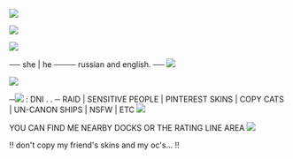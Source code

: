 
![](https://file.garden/ZTPKSmyz9k4k9wFy/pink%20line)

![](https://64.media.tumblr.com/de88a579cee421a4f22b1574da97cb84/3837f1155c9aeef8-7d/s2048x3072/c1887348a2a99e0049ecc37530b9fe540cd18fd8.pnj)

![](https://file.garden/ZTPKSmyz9k4k9wFy/pink%20line)

── she | he ──── russian and english. ──
![](https://64.media.tumblr.com/7fb9ad1651fe081d8e078de4a512f9b0/f038ca304fd71af9-35/s250x400/9913a1cba0e61479a7943a5cfd4eccba01e9b7cb.gifv)


![](https://64.media.tumblr.com/fb3bd31205aaeea1621e9fe5dd829463/f038ca304fd71af9-a3/s250x400/4902600d8ddeee528f37217023d8428534dbc09d.gifv)


 ─![](https://cdn.discordapp.com/attachments/1135445933073637436/1140897664704200714/pi138.gif) : DNI . . ─ RAID | SENSITIVE PEOPLE | PINTEREST SKINS | COPY CATS | UN-CANON SHIPS | NSFW | ETC ![](https://cdn.discordapp.com/emojis/1193070683127816253.gif?size=44&quality=lossless)

 YOU CAN FIND ME NEARBY DOCKS OR THE RATING LINE AREA ![](https://64.media.tumblr.com/f7050b4a08d86e958bfd7e044c0a72fb/f038ca304fd71af9-41/s75x75_c1/2c363ca720ed185fd47619a6ae93bb569c591099.gifv)
 
!! don't copy my friend's skins and my oc's... !!
